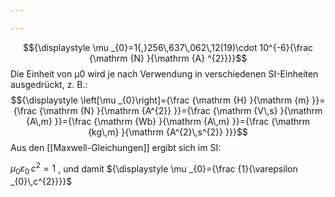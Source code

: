 ```yaml
---

---
```

$${\displaystyle \mu _{0}=1{,}256\,637\,062\,12(19)\cdot 10^{-6}{\frac {\mathrm {N} }{\mathrm {A} ^{2}}}}$$
Die Einheit von μ0 wird je nach Verwendung in verschiedenen SI-Einheiten ausgedrückt, z. B.: $${\displaystyle \left[\mu _{0}\right]={\frac {\mathrm {H} }{\mathrm {m} }}={\frac {\mathrm {N} }{\mathrm {A^{2}} }}={\frac {\mathrm {V\,s} }{\mathrm {A\,m} }}={\frac {\mathrm {Wb} }{\mathrm {A\,m} }}={\frac {\mathrm {kg\,m} }{\mathrm {A^{2}\,s^{2}} }}}$$
Aus den [[Maxwell-Gleichungen]] ergibt sich im SI:

${\displaystyle \mu _{0}\varepsilon _{0}\,c^{2}=1}$   , und damit
${\displaystyle \mu _{0}={\frac {1}{\varepsilon _{0}\,c^{2}}}}$ 
